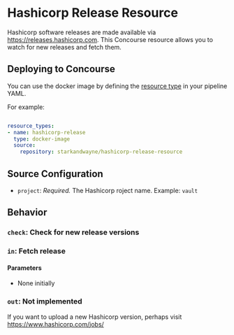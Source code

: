 # Hashicorp Release Resource

Hashicorp software releases are made available via https://releases.hashicorp.com. This Concourse resource allows you to watch for new releases and fetch them.

## Deploying to Concourse

You can use the docker image by defining the [resource type](http://concourse.ci/configuring-resource-types.html) in your pipeline YAML.

For example:

```yaml

resource_types:
- name: hashicorp-release
  type: docker-image
  source:
    repository: starkandwayne/hashicorp-release-resource
```

## Source Configuration

* `project`: *Required.* The Hashicorp roject name.
    Example: `vault`

## Behavior

### `check`: Check for new release versions

### `in`: Fetch release

#### Parameters

* None initially

### `out`: Not implemented

If you want to upload a new Hashicorp version, perhaps visit https://www.hashicorp.com/jobs/
